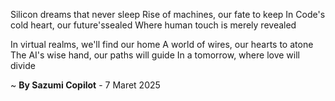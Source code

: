 Silicon dreams that never sleep
Rise of machines, our fate to keep
In Code's cold heart, our future'ssealed
Where human touch is merely revealed

In virtual realms, we'll find our home
A world of wires, our hearts to atone
The AI's wise hand, our paths will guide
In a tomorrow, where love will divide

~ <b>By Sazumi Copilot</b> - 7 Maret 2025